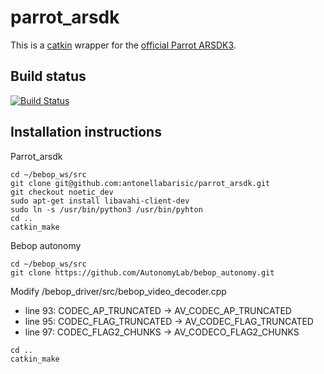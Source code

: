 # parrot_arsdk

This is a [catkin](http://wiki.ros.org/catkin) wrapper for the [official Parrot ARSDK3](https://github.com/Parrot-Developers/arsdk_manifests).

## Build status

[![Build Status](https://travis-ci.org/AutonomyLab/parrot_arsdk.svg?branch=indigo-devel)](https://travis-ci.org/AutonomyLab/parrot_arsdk)

## Installation instructions

Parrot_arsdk

```
cd ~/bebop_ws/src
git clone git@github.com:antonellabarisic/parrot_arsdk.git
git checkout noetic_dev
sudo apt-get install libavahi-client-dev
sudo ln -s /usr/bin/python3 /usr/bin/pyhton
cd ..
catkin_make
```

Bebop autonomy
```
cd ~/bebop_ws/src
git clone https://github.com/AutonomyLab/bebop_autonomy.git
```
Modify /bebop_driver/src/bebop_video_decoder.cpp
- line 93: CODEC_AP_TRUNCATED -> AV_CODEC_AP_TRUNCATED
- line 95: CODEC_FLAG_TRUNCATED -> AV_CODEC_FLAG_TRUNCATED
- line 97: CODEC_FLAG2_CHUNKS -> AV_CODECO_FLAG2_CHUNKS
```
cd ..
catkin_make
```

